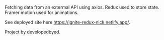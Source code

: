 Fetching data from an extermal API using axios. Redux used to store state. Framer motion used for animations.

See deployed site here https://ignite-redux-nick.netlify.app/.

Project by developedbyed.
